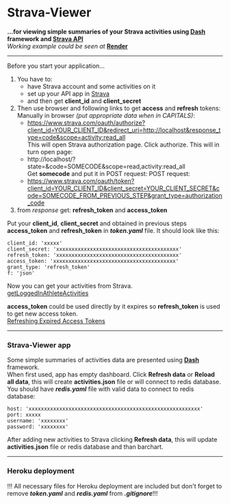 # Strava-Viewer  
**...for viewing simple summaries of your Strava activities using  [Dash](https://dash.plotly.com) framework and [Strava API](https://developers.strava.com)**  
*Working example could be seen at* **[Render](https://strava-viewr.onrender.com/)**

---

Before you start your application...  
1. You have to:
    - have Strava account and some activities on it
    - set up your API app in [Strava](https://developers.strava.com/docs/getting-started/#account)
    - and then get **client_id** and **client_secret**
2. Then use browser and following links to get **access** and **refresh** tokens:  
   Manually in browser *(put appropriate data when in CAPITALS)*:
   - https://www.strava.com/oauth/authorize?client_id=YOUR_CLIENT_ID&redirect_uri=http://localhost&response_type=code&scope=activity:read_all  
   This will open Strava authorization page. Click authorize. This will in turn open page:
   - http://localhost/?state=&code=SOMECODE&scope=read,activity:read_all  
   Get **somecode** and put it in POST request:
   POST request:
   - https://www.strava.com/oauth/token?client_id=YOUR_CLIENT_ID&client_secret=YOUR_CLIENT_SECRET&code=SOMECODE_FROM_PREVIOUS_STEP&grant_type=authorization_code
4. from *response* get: **refresh_token** and **access_token**

Put your **client_id**, **client_secret** and obtained in previous steps **access_token** and **refresh_token** in ***token.yaml*** file. It should look like this:
```{
client_id: 'xxxxx'
client_secret: 'xxxxxxxxxxxxxxxxxxxxxxxxxxxxxxxxxxxxxxxx'
refresh_token: 'xxxxxxxxxxxxxxxxxxxxxxxxxxxxxxxxxxxxxxxx'
access_token: 'xxxxxxxxxxxxxxxxxxxxxxxxxxxxxxxxxxxxxxxx'
grant_type: 'refresh_token'
f: 'json'
```
Now you can get your activities from Strava.  
[getLoggedInAthleteActivities](https://developers.strava.com/docs/reference/#api-Activities-getLoggedInAthleteActivities)

**access_token** could be used directly by it expires so **refresh_token** is used to get new access token.  
[Refreshing Expired Access Tokens](https://developers.strava.com/docs/authentication/#refreshingexpiredaccesstokens)

---

### Strava-Viewer app

Some simple summaries of activities data are presented using  **[Dash](https://dash.plotly.com)** framework.  
When first used, app has empty dashboard. Click **Refresh data** or **Reload all data**, this will create **activities.json** file or will connect to redis database.  
You should have ***redis.yaml*** file with valid data to connect to redis database:   
```
host: 'xxxxxxxxxxxxxxxxxxxxxxxxxxxxxxxxxxxxxxxxxxxxxxxxxxxxxxxx'
port: xxxxx
username: 'xxxxxxxx'
password: 'xxxxxxxx'
```
After adding new activities to Strava clicking **Refresh data**, this will update **activities.json** file or redis database and than barchart.

---

### Heroku deployment  
!!! All necessary files for Heroku deployment are included but don't forget to remove ***token.yaml*** and ***redis.yaml*** from ***.gitignore***!!!
